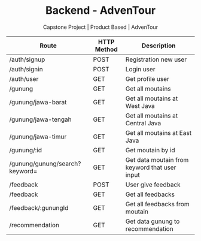 <h1 align="center">Backend - AdvenTour</h1>
<p align="center">Capstone Project | Product Based | AdvenTour</p>

| Route                           | HTTP Method | Description                                   |
|---------------------------------|-------------|-----------------------------------------------|
| /auth/signup                    | POST        | Registration new user                         |
| /auth/signin                    | POST        | Login user                                    |
| /auth/user                      | GET         | Get profile user                              |
| /gunung                         | GET         | Get all moutains                              |
| /gunung/jawa-barat              | GET         | Get all moutains at West Java                 |
| /gunung/jawa-tengah             | GET         | Get all moutains at Central Java              |
| /gunung/jawa-timur              | GET         | Get all moutains at East Java                 |
| /gunung/:id                     | GET         | Get moutain by id                             |
| /gunung/gunung/search?keyword=  | GET         | Get data moutain from keyword that user input |
| /feedback                       | POST        | User give feedback                            |
| /feedback                       | GET         | Get all feedbacks                             |
| /feedback/:gunungId             | GET         | Get all feedbacks from moutain                |
| /recommendation		              | GET		      | Get data gunung to recommendation             |
